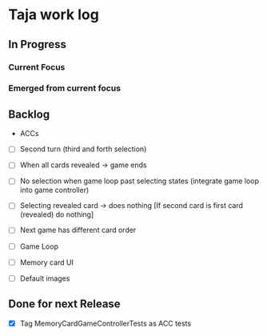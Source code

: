 # Taja work log

## In Progress

### Current Focus

### Emerged from current focus

## Backlog

* ACCs
* [ ] Second turn (third and forth selection)
* [ ] When all cards revealed -> game ends

* [ ] No selection when game loop past selecting states (integrate game loop into game controller)
* [ ] Selecting revealed card -> does nothing [If second card is first card (revealed) do nothing]
* [ ] Next game has different card order

* [ ] Game Loop
* [ ] Memory card UI
* [ ] Default images

## Done for next Release

* [x] Tag MemoryCardGameControllerTests as ACC tests
